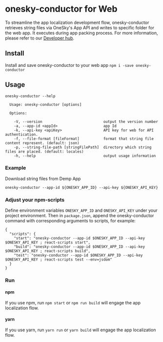# onesky-conductor for Web
To streamline the app localization development flow, onesky-conductor retrieves string files via OneSky's App API and writes to specific folder for the web app. It executes during app packing process. For more information, please refer to our [Developer hub](https://developers.onesky.app/docs/web-installation).

## Install
Install and save onesky-conductor to your web app
`npm i -save onesky-conductor`

## Usage
```
onesky-conductor --help

  Usage: onesky-conductor [options]

  Options:

    -V, --version                            output the version number
    -a, --app-id <appId>                     app Id
    -k, --api-key <apiKey>                   API key for web for API authentication.
    -f, --file-format [fileFormat]           format that string file content represent. (default: json)
    -p, --string-file-path [stringFilePath]  directory which string files are placed. (default: locales)
    -h, --help                               output usage information
```

### Example
Download string files from Demp App
```
onesky-conductor --app-id ${ONESKY_APP_ID} --api-key ${ONESKY_API_KEY}
```

### Adjust your npm-scripts
Define environment variables `ONESKY_APP_ID` and `ONESKY_API_KEY` under your project environment. Then in `package.json`, append the onesky-conductor command with corresponding arguments to scripts, for example:
```
{
  "scripts": {
    "start": "onesky-conductor --app-id $ONESKY_APP_ID --api-key $ONESKY_API_KEY ; react-scripts start",
    "build": "onesky-conductor --app-id $ONESKY_APP_ID --api-key $ONESKY_API_KEY ; react-scripts build",
    "test": "onesky-conductor --app-id $ONESKY_APP_ID --api-key $ONESKY_API_KEY ; react-scripts test --env=jsdom"
  }
}
```

### Run
#### npm
If you use npm, run `npm start` or `npm run build` will engage the app localization flow.

#### yarn
If you use yarn, run `yarn run` or `yarn build` will engage the app localization flow.
